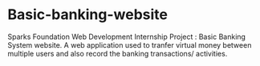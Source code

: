# Basic-banking-website

Sparks Foundation Web Development Internship Project : Basic Banking System website. A web application used to tranfer virtual money between multiple users and also record the banking transactions/ activities.
